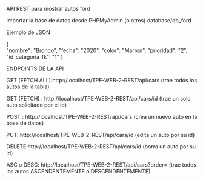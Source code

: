  API REST para mostrar autos ford
 
Importar la base de datos desde PHPMyAdmin (o otros)  database/db_ford

Ejemplo de JSON

{     
        "nombre": "Bronco",
        "fecha": "2020",
        "color": "Marron",
        "prioridad": "2",
        "id_categoria_fk": "1"
    }

ENDPOINTS DE LA API 

GET (FETCH ALL):http://localhost/TPE-WEB-2-REST/api/cars  (trae todos los autos de la tabla)

GET (FETCH) : http://localhost/TPE-WEB-2-REST/api/cars/id  (trae un solo auto solicitado por el id)

POST : http://localhost/TPE-WEB-2-REST/api/cars  (crea un nuevo auto en la base de datos)

PUT: http://localhost/TPE-WEB-2-REST/api/cars/id  (edita un auto por su id)

DELETE:http://localhost/TPE-WEB-2-REST/api/cars/id  (borra un auto por su id)

ASC o DESC: http://localhost/TPE-WEB-2-REST/api/cars?order=   (trae todos los autos ASCENDENTEMENTE o DESCENDENTEMENTE)
